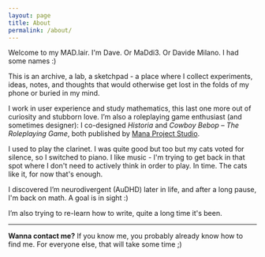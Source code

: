 ```yaml
---
layout: page
title: About
permalink: /about/
---
```


Welcome to my MAD.lair. I'm Dave. Or MaDdi3. Or Davide Milano. I had some names :)

This is an archive, a lab, a sketchpad - a place where I collect experiments, ideas, notes, and thoughts that would otherwise get lost in the folds of my phone or buried in my mind.

I work in user experience and study mathematics, this last one more out of curiosity and stubborn love. I’m also a roleplaying game enthusiast (and sometimes designer): I co-designed *Historia* and *Cowboy Bebop – The Roleplaying Game*, both published by <a href="https://manaprojectstudio.com" target="_blank" rel="noopener noreferrer">Mana Project Studio</a>.

I used to play the clarinet. I was quite good but too but my cats voted for silence, so I switched to piano. I like music - I'm trying to get back in that spot where I don't need to actively think in order to play. In time. The cats like it, for now that's enough.

I discovered I’m neurodivergent (AuDHD) later in life, and after a long pause, I'm back on math. A goal is in sight :)

I’m also trying to re-learn how to write, quite a long time it's been.

---

**Wanna contact me?** If you know me, you probably already know how to find me. For everyone else, that will take some time ;)

